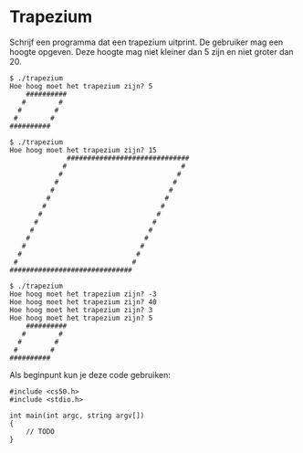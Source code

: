 # Trapezium

Schrijf een programma dat een trapezium uitprint. De gebruiker mag een hoogte opgeven. Deze hoogte mag niet kleiner dan 5 zijn en niet groter dan 20.

    $ ./trapezium
    Hoe hoog moet het trapezium zijn? 5
        ##########
       #        #
      #        #
     #        #
    ##########

    $ ./trapezium
    Hoe hoog moet het trapezium zijn? 15
                  ##############################
                 #                            #
                #                            #
               #                            #
              #                            #
             #                            #
            #                            #
           #                            #
          #                            #
         #                            #
        #                            #
       #                            #
      #                            #
     #                            #
    ##############################

    $ ./trapezium
    Hoe hoog moet het trapezium zijn? -3
    Hoe hoog moet het trapezium zijn? 40
    Hoe hoog moet het trapezium zijn? 3
    Hoe hoog moet het trapezium zijn? 5
        ##########
       #        #
      #        #
     #        #
    ##########

Als beginpunt kun je deze code gebruiken:

    #include <cs50.h>
    #include <stdio.h>

    int main(int argc, string argv[])
    {
        // TODO
    }
